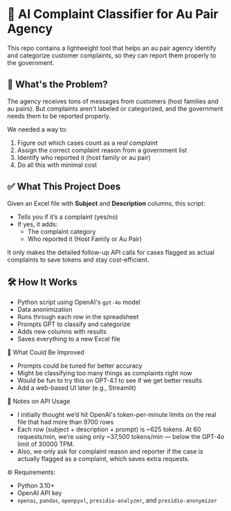# 🧾 AI Complaint Classifier for Au Pair Agency

This repo contains a lightweight tool that helps an au pair agency identify and categorize customer complaints, so they can report them properly to the government.

## 🧩 What's the Problem?

The agency receives tons of messages from customers (host families and au pairs). But complaints aren't labeled or categorized, and the government needs them to be reported properly.

We needed a way to:
1. Figure out which cases count as a *real complaint*
2. Assign the correct complaint reason from a government list
3. Identify who reported it (host family or au pair)
4. Do all this with minimal cost

## ✅ What This Project Does

Given an Excel file with **Subject** and **Description** columns, this script:

- Tells you if it’s a complaint (yes/no)
- If yes, it adds:
  - The complaint category
  - Who reported it (Host Family or Au Pair)

It only makes the detailed follow-up API calls for cases flagged as actual complaints to save tokens and stay cost-efficient.

## 🛠️ How It Works

- Python script using OpenAI's `gpt-4o` model
- Data anonimization
- Runs through each row in the spreadsheet
- Prompts GPT to classify and categorize
- Adds new columns with results
- Saves everything to a new Excel file

🚦 What Could Be Improved
- Prompts could be tuned for better accuracy
- Might be classifying too many things as complaints right now
- Would be fun to try this on GPT-4.1 to see if we get better results
- Add a web-based UI later (e.g., Streamlit)

💬 Notes on API Usage
- I initially thought we’d hit OpenAI's token-per-minute limits on the real file that had more than 9700 rows
- Each row (subject + description + prompt) is ~625 tokens. At 60 requests/min, we’re using only ~37,500 tokens/min — below the GPT-4o limit of 30000 TPM.
- Also, we only ask for complaint reason and reporter if the case is actually flagged as a complaint, which saves extra requests.


⚙️ Requirements:
- Python 3.10+
- OpenAI API key
- `openai`, `pandas`, `openpyxl`, `presidio-analyzer`, and `presidio-anonymizer`
